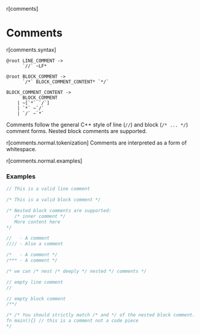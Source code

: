r[comments]
# Comments

r[comments.syntax]
```grammar,lexer
@root LINE_COMMENT ->
      `//` ~LF*

@root BLOCK_COMMENT ->
      `/*` BLOCK_COMMENT_CONTENT* `*/`

BLOCK_COMMENT_CONTENT ->
      BLOCK_COMMENT
    | ~[`*` `/`]
    | `*` ~`/`
    | `/` ~`*`
```

Comments follow the general C++ style of line (`//`) and
block (`/* ... */`) comment forms. Nested block comments are supported.

r[comments.normal.tokenization]
Comments are interpreted as a form of whitespace.

r[comments.normal.examples]
### Examples

```rust
// This is a valid line comment

/* This is a valid block comment */

/* Nested block comments are supported:
   /* inner comment */
   More content here
*/

//   - A comment  
//// - Also a comment

/*   - A comment */
/*** - A comment */

/* we can /* nest /* deeply */ nested */ comments */

// empty line comment
//

// empty block comment
/**/

/* /* You should strictly match /* and */ of the nested block comment. */
fn main(){} // this is a comment not a code piece
*/
```
